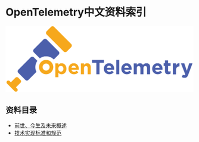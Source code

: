 # OpenTelemetry中文资料索引

![](./assets/logo.png)

## 资料目录
- [前世、今生及未来概述](bio/Readme.md)
- [技术实现标准和规范](specs/Readme.md)